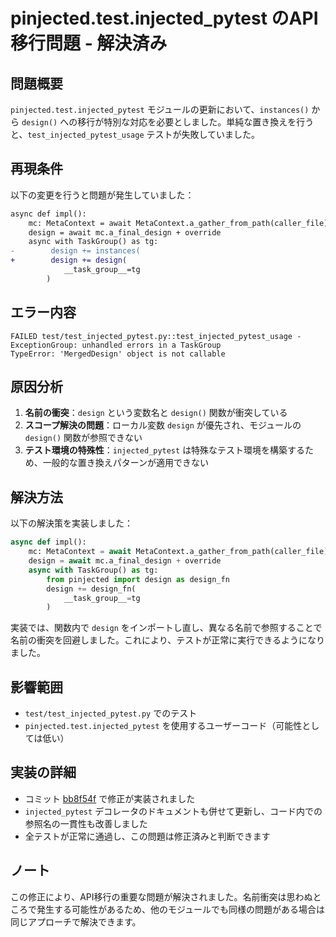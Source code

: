 # pinjected.test.injected_pytest のAPI移行問題 - 解決済み

## 問題概要

`pinjected.test.injected_pytest` モジュールの更新において、`instances()` から `design()` への移行が特別な対応を必要としました。単純な置き換えを行うと、`test_injected_pytest_usage` テストが失敗していました。

## 再現条件

以下の変更を行うと問題が発生していました：

```diff
async def impl():
    mc: MetaContext = await MetaContext.a_gather_from_path(caller_file)
    design = await mc.a_final_design + override
    async with TaskGroup() as tg:
-        design += instances(
+        design += design(
            __task_group__=tg
        )
```

## エラー内容

```
FAILED test/test_injected_pytest.py::test_injected_pytest_usage - ExceptionGroup: unhandled errors in a TaskGroup
TypeError: 'MergedDesign' object is not callable
```

## 原因分析

1. **名前の衝突**：`design` という変数名と `design()` 関数が衝突している
2. **スコープ解決の問題**：ローカル変数 `design` が優先され、モジュールの `design()` 関数が参照できない
3. **テスト環境の特殊性**：`injected_pytest` は特殊なテスト環境を構築するため、一般的な置き換えパターンが適用できない

## 解決方法

以下の解決策を実装しました：

```python
async def impl():
    mc: MetaContext = await MetaContext.a_gather_from_path(caller_file)
    design = await mc.a_final_design + override
    async with TaskGroup() as tg:
        from pinjected import design as design_fn
        design += design_fn(
            __task_group__=tg
        )
```

実装では、関数内で `design` をインポートし直し、異なる名前で参照することで名前の衝突を回避しました。これにより、テストが正常に実行できるようになりました。

## 影響範囲

- `test/test_injected_pytest.py` でのテスト
- `pinjected.test.injected_pytest` を使用するユーザーコード（可能性としては低い）

## 実装の詳細

- コミット [bb8f54f](https://github.com/proboscis/pinjected/commit/bb8f54f) で修正が実装されました
- `injected_pytest` デコレータのドキュメントも併せて更新し、コード内での参照名の一貫性も改善しました
- 全テストが正常に通過し、この問題は修正済みと判断できます

## ノート
この修正により、API移行の重要な問題が解決されました。名前衝突は思わぬところで発生する可能性があるため、他のモジュールでも同様の問題がある場合は同じアプローチで解決できます。